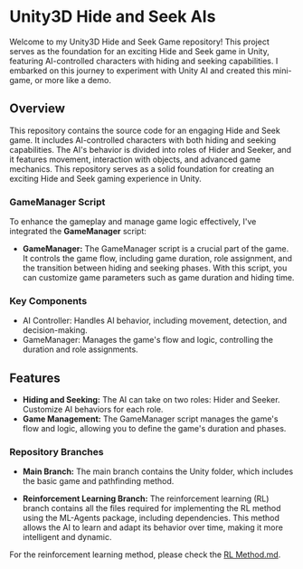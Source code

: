 # Unity3D Hide and Seek AIs

Welcome to my Unity3D Hide and Seek Game repository! This project serves as the foundation for an exciting Hide and Seek game in Unity, featuring AI-controlled characters with hiding and seeking capabilities. I embarked on this journey to experiment with Unity AI and created this mini-game, or more like a demo.

## Overview

This repository contains the source code for an engaging Hide and Seek game. It includes AI-controlled characters with both hiding and seeking capabilities. The AI's behavior is divided into roles of Hider and Seeker, and it features movement, interaction with objects, and advanced game mechanics. This repository serves as a solid foundation for creating an exciting Hide and Seek gaming experience in Unity.

### GameManager Script

To enhance the gameplay and manage game logic effectively, I've integrated the **GameManager** script:

- **GameManager:** The GameManager script is a crucial part of the game. It controls the game flow, including game duration, role assignment, and the transition between hiding and seeking phases. With this script, you can customize game parameters such as game duration and hiding time.

### Key Components

- AI Controller: Handles AI behavior, including movement, detection, and decision-making.
- GameManager: Manages the game's flow and logic, controlling the duration and role assignments.

## Features

- **Hiding and Seeking:** The AI can take on two roles: Hider and Seeker. Customize AI behaviors for each role.
- **Game Management:** The GameManager script manages the game's flow and logic, allowing you to define the game's duration and phases.

### Repository Branches

- **Main Branch:** The main branch contains the Unity folder, which includes the basic game and pathfinding method.

- **Reinforcement Learning Branch:** The reinforcement learning (RL) branch contains all the files required for implementing the RL method using the ML-Agents package, including dependencies. This method allows the AI to learn and adapt its behavior over time, making it more intelligent and dynamic.

For the reinforcement learning method, please check the [RL Method.md]().
